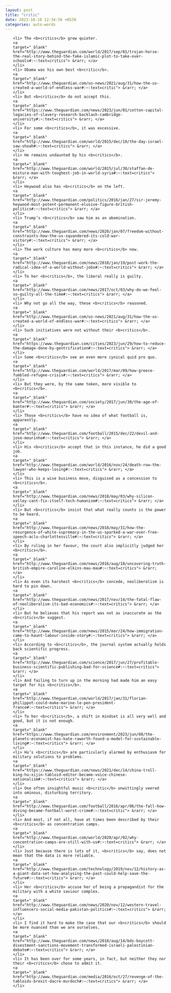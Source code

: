 ```yaml
---
layout: post
title: "critic"
date: 2023-10-10 12:34:56 +0530
categories: auto-words
---
```

<ol>

    <li> The <b>critics</b> grew quieter.
    <a 
    target="_blank" 
    href="http://www.theguardian.com/world/2017/sep/01/trojan-horse-the-real-story-behind-the-fake-islamic-plot-to-take-over-schools#:~:text=critics"> &rarr; </a>
    </li>
    <li> Obama was his own best <b>critic</b>.
    <a 
    target="_blank" 
    href="http://www.theguardian.com/us-news/2021/aug/31/how-the-us-created-a-world-of-endless-war#:~:text=critic"> &rarr; </a>
    </li>
    <li> But <b>critics</b> do not accept this.
    <a 
    target="_blank" 
    href="https://www.theguardian.com/news/2023/jun/01/cotton-capital-legacies-of-slavery-research-backlash-cambridge-university#:~:text=critics"> &rarr; </a>
    </li>
    <li> For some <b>critics</b>, it was excessive.
    <a 
    target="_blank" 
    href="http://www.theguardian.com/world/2015/dec/10/the-day-israel-saw-shoah#:~:text=critics"> &rarr; </a>
    </li>
    <li> He remains undaunted by his <b>critics</b>.
    <a 
    target="_blank" 
    href="http://www.theguardian.com/world/2015/jul/30/staffan-de-mistura-man-with-toughest-job-in-world-syria#:~:text=critics"> &rarr; </a>
    </li>
    <li> Heywood also has <b>critics</b> on the left.
    <a 
    target="_blank" 
    href="http://www.theguardian.com/politics/2016/jan/27/sir-jeremy-heywood-most-potent-permanent-elusive-figure-british-politics#:~:text=critics"> &rarr; </a>
    </li>
    <li> Trump’s <b>critics</b> saw him as an abomination.
    <a 
    target="_blank" 
    href="http://www.theguardian.com/news/2020/jan/07/freedom-without-constraints-how-the-us-squandered-its-cold-war-victory#:~:text=critics"> &rarr; </a>
    </li>
    <li> The work culture has many more <b>critics</b> now.
    <a 
    target="_blank" 
    href="http://www.theguardian.com/news/2018/jan/19/post-work-the-radical-idea-of-a-world-without-jobs#:~:text=critics"> &rarr; </a>
    </li>
    <li> To her <b>critics</b>, the liberal really is guilty.
    <a 
    target="_blank" 
    href="http://www.theguardian.com/news/2017/oct/03/why-do-we-feel-so-guilty-all-the-time#:~:text=critics"> &rarr; </a>
    </li>
    <li> Why not go all the way, these <b>critics</b> reasoned.
    <a 
    target="_blank" 
    href="http://www.theguardian.com/us-news/2021/aug/31/how-the-us-created-a-world-of-endless-war#:~:text=critics"> &rarr; </a>
    </li>
    <li> Such initiatives were not without their <b>critics</b>.
    <a 
    target="_blank" 
    href="https://www.theguardian.com/cities/2023/jun/29/how-to-reduce-the-damage-done-by-gentrification#:~:text=critics"> &rarr; </a>
    </li>
    <li> Some <b>critics</b> see an even more cynical quid pro quo.
    <a 
    target="_blank" 
    href="http://www.theguardian.com/world/2017/mar/09/how-greece-fumbled-refugee-crisis#:~:text=critics"> &rarr; </a>
    </li>
    <li> But they were, by the same token, more visible to <b>critics</b>.
    <a 
    target="_blank" 
    href="http://www.theguardian.com/society/2017/jun/30/the-age-of-banter#:~:text=critics"> &rarr; </a>
    </li>
    <li> Those <b>critics</b> have no idea of what football is, apparently.
    <a 
    target="_blank" 
    href="http://www.theguardian.com/football/2015/dec/22/devil-and-jose-mourinho#:~:text=critics"> &rarr; </a>
    </li>
    <li> His <b>critics</b> accept that in this instance, he did a good job.
    <a 
    target="_blank" 
    href="http://www.theguardian.com/world/2016/nov/24/death-row-the-lawyer-who-keeps-losing#:~:text=critics"> &rarr; </a>
    </li>
    <li> This is a wise business move, disguised as a concession to <b>critics</b>.
    <a 
    target="_blank" 
    href="http://www.theguardian.com/news/2018/may/03/why-silicon-valley-cant-fix-itself-tech-humanism#:~:text=critics"> &rarr; </a>
    </li>
    <li> But <b>critics</b> insist that what really counts is the power to be heard.
    <a 
    target="_blank" 
    href="http://www.theguardian.com/news/2018/may/31/how-the-resurgence-of-white-supremacy-in-the-us-sparked-a-war-over-free-speech-aclu-charlottesville#:~:text=critics"> &rarr; </a>
    </li>
    <li> By ruling in her favour, the court also implicitly judged her <b>critics</b>.
    <a 
    target="_blank" 
    href="http://www.theguardian.com/news/2016/aug/18/uncovering-truth-british-empire-caroline-elkins-mau-mau#:~:text=critics"> &rarr; </a>
    </li>
    <li> As even its harshest <b>critics</b> concede, neoliberalism is hard to pin down.
    <a 
    target="_blank" 
    href="http://www.theguardian.com/news/2017/nov/14/the-fatal-flaw-of-neoliberalism-its-bad-economics#:~:text=critics"> &rarr; </a>
    </li>
    <li> But he believes that his report was not as inaccurate as the <b>critics</b> suggest.
    <a 
    target="_blank" 
    href="http://www.theguardian.com/news/2015/mar/24/how-immigration-came-to-haunt-labour-inside-story#:~:text=critics"> &rarr; </a>
    </li>
    <li> According to <b>critics</b>, the journal system actually holds back scientific progress.
    <a 
    target="_blank" 
    href="http://www.theguardian.com/science/2017/jun/27/profitable-business-scientific-publishing-bad-for-science#:~:text=critics"> &rarr; </a>
    </li>
    <li> And failing to turn up in the morning had made him an easy target for his <b>critics</b>.
    <a 
    target="_blank" 
    href="http://www.theguardian.com/world/2017/jan/31/florian-philippot-could-make-marine-le-pen-president-france#:~:text=critics"> &rarr; </a>
    </li>
    <li> To her <b>critics</b>, a shift in mindset is all very well and good, but it is not enough.
    <a 
    target="_blank" 
    href="https://www.theguardian.com/environment/2023/jun/08/the-planets-economist-has-kate-raworth-found-a-model-for-sustainable-living#:~:text=critics"> &rarr; </a>
    </li>
    <li> Hu’s <b>critics</b> are particularly alarmed by enthusiasm for military solutions to problems.
    <a 
    target="_blank" 
    href="https://www.theguardian.com/news/2021/dec/14/china-troll-king-hu-xijin-tabloid-editor-became-voice-chinese-nationalism#:~:text=critics"> &rarr; </a>
    </li>
    <li> One often insightful music <b>critic</b> unwittingly veered into ominous, disturbing territory.
    <a 
    target="_blank" 
    href="http://www.theguardian.com/football/2016/apr/06/the-fall-how-diving-became-football-worst-crime#:~:text=critic"> &rarr; </a>
    </li>
    <li> And most, if not all, have at times been described by their <b>critics</b> as concentration camps.
    <a 
    target="_blank" 
    href="http://www.theguardian.com/world/2020/apr/02/why-concentration-camps-are-still-with-us#:~:text=critics"> &rarr; </a>
    </li>
    <li> Just because there is lots of it, <b>critics</b> say, does not mean that the data is more reliable.
    <a 
    target="_blank" 
    href="http://www.theguardian.com/technology/2019/nov/12/history-as-a-giant-data-set-how-analysing-the-past-could-help-save-the-future#:~:text=critics"> &rarr; </a>
    </li>
    <li> Her <b>critics</b> accuse her of being a propagandist for the military with a white saviour complex.
    <a 
    target="_blank" 
    href="http://www.theguardian.com/news/2020/nov/12/western-travel-influencers-social-media-pakistan-politics#:~:text=critics"> &rarr; </a>
    </li>
    <li> I find it hard to make the case that our <b>critics</b> should be more nuanced than we are ourselves.
    <a 
    target="_blank" 
    href="http://www.theguardian.com/news/2018/aug/14/bds-boycott-divestment-sanctions-movement-transformed-israeli-palestinian-debate#:~:text=critics"> &rarr; </a>
    </li>
    <li> It has been over for some years, in fact, but neither they nor their <b>critics</b> chose to admit it.
    <a 
    target="_blank" 
    href="http://www.theguardian.com/media/2016/oct/27/revenge-of-the-tabloids-brexit-dacre-murdoch#:~:text=critics"> &rarr; </a>
    </li>